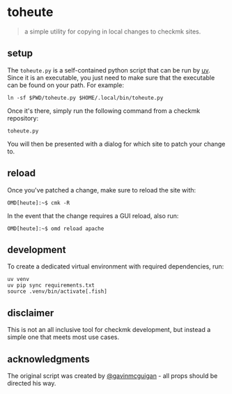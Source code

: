 # toheute

> a simple utility for copying in local changes to checkmk sites.

## setup

The `toheute.py` is a self-contained python script that can be run by [uv](https://github.com/astral-sh/uv). Since it is an executable, you just need to make sure that the executable can be found on your path. For example:

```console
ln -sf $PWD/toheute.py $HOME/.local/bin/toheute.py
```

Once it's there, simply run the following command from a checkmk repository:

```console
toheute.py
```

You will then be presented with a dialog for which site to patch your change to.

## reload

Once you've patched a change, make sure to reload the site with:

```console
OMD[heute]:~$ cmk -R
```

In the event that the change requires a GUI reload, also run:

```console
OMD[heute]:~$ omd reload apache
```

## development

To create a dedicated virtual environment with required dependencies, run:

```console
uv venv
uv pip sync requirements.txt
source .venv/bin/activate[.fish]
```

## disclaimer

This is not an all inclusive tool for checkmk development, but instead a simple one that meets most use cases.

## acknowledgments

The original script was created by [@gavinmcguigan](https://github.com/gavinmcguigan) - all props should be directed his way.
